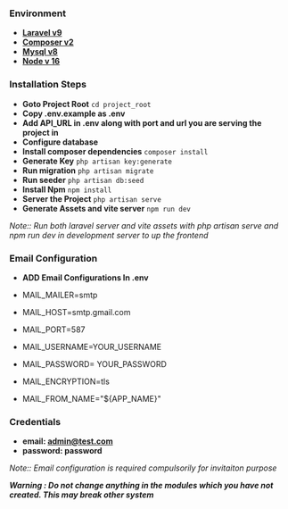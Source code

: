 ### Environment

- **[Laravel v9](https://laravel.com/docs/9.x)**
- **[Composer v2](https://getcomposer.org/)**
- **[Mysql v8](https://www.mysql.com/)**
- **[Node v 16](https://nodejs.org/en/)**

### Installation Steps

- **Goto Project Root** ```cd project_root``` 
- **Copy .env.example as .env**
- **Add API_URL in .env along with port and url you are serving the project  in**
- **Configure database**
- **Install composer dependencies** ```composer install``` 
- **Generate Key** ```php artisan key:generate```
- **Run migration** ```php artisan migrate``` 
- **Run seeder** ```php artisan db:seed``` 
- **Install Npm** ```npm install```
- **Server the Project** ```php artisan serve```
- **Generate Assets and vite server** ```npm run dev```

*Note:: Run both laravel server and vite assets with php artisan serve and npm run dev in development server to up the frontend*  
### Email Configuration

- **ADD Email Configurations In .env** 

- MAIL_MAILER=smtp
- MAIL_HOST=smtp.gmail.com
- MAIL_PORT=587
- MAIL_USERNAME=YOUR_USERNAME
- MAIL_PASSWORD= YOUR_PASSWORD
- MAIL_ENCRYPTION=tls
- MAIL_FROM_NAME="${APP_NAME}"

### Credentials
- **email: admin@test.com**
- **password: password**



*Note:: Email configuration is required compulsorily for invitaiton purpose*  


***Warning : Do not change anything in the modules which you have not created. This may break other system*** 

